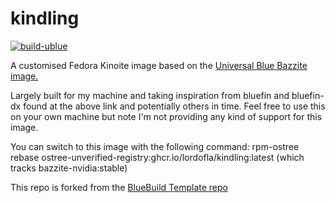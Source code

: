 # kindling

[![build-ublue](https://github.com/lordofla/kindling/actions/workflows/build.yml/badge.svg)](https://github.com/lordofla/kindling/actions/workflows/build.yml)

A customised Fedora Kinoite image based on the [Universal Blue Bazzite image.](https://bazzite.gg/)

Largely built for my machine and taking inspiration from bluefin and bluefin-dx found at the above link and potentially others in time. Feel free to use this on your own machine but note I'm not providing any kind of support for this image.

You can switch to this image with the following command: rpm-ostree rebase ostree-unverified-registry:ghcr.io/lordofla/kindling:latest (which tracks bazzite-nvidia:stable)

This repo is forked from the [BlueBuild Template repo](https://github.com/blue-build/template)
